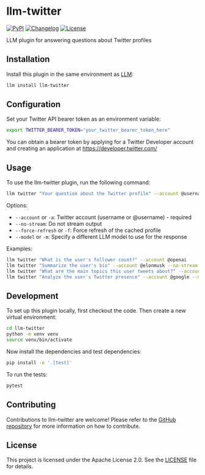 # llm-twitter

[![PyPI](https://img.shields.io/pypi/v/llm-twitter.svg)](https://pypi.org/project/llm-twitter/)
[![Changelog](https://img.shields.io/github/v/release/yourusername/llm-twitter?include_prereleases&label=changelog)](https://github.com/yourusername/llm-twitter/releases)
[![License](https://img.shields.io/badge/license-Apache%202.0-blue.svg)](https://github.com/yourusername/llm-twitter/blob/main/LICENSE)

LLM plugin for answering questions about Twitter profiles

## Installation

Install this plugin in the same environment as [LLM](https://llm.datasette.io/):

```bash
llm install llm-twitter
```

## Configuration

Set your Twitter API bearer token as an environment variable:

```bash
export TWITTER_BEARER_TOKEN="your_twitter_bearer_token_here"
```

You can obtain a bearer token by applying for a Twitter Developer account and creating an application at https://developer.twitter.com/

## Usage

To use the llm-twitter plugin, run the following command:

```bash
llm twitter "Your question about the Twitter profile" --account @username
```

Options:

- `--account` or `-a`: Twitter account (username or @username) - required
- `--no-stream`: Do not stream output
- `--force-refresh` or `-f`: Force refresh of the cached profile
- `--model` or `-m`: Specify a different LLM model to use for the response

Examples:

```bash
llm twitter "What is the user's follower count?" --account @openai
llm twitter "Summarize the user's bio" --account @elonmusk --no-stream
llm twitter "What are the main topics this user tweets about?" --account @ylecun --force-refresh
llm twitter "Analyze the user's Twitter presence" --account @google --model gpt-4
```

## Development

To set up this plugin locally, first checkout the code. Then create a new virtual environment:

```bash
cd llm-twitter
python -m venv venv
source venv/bin/activate
```

Now install the dependencies and test dependencies:

```bash
pip install -e '.[test]'
```

To run the tests:

```bash
pytest
```

## Contributing

Contributions to llm-twitter are welcome! Please refer to the [GitHub repository](https://github.com/yourusername/llm-twitter) for more information on how to contribute.

## License

This project is licensed under the Apache License 2.0. See the [LICENSE](LICENSE) file for details.